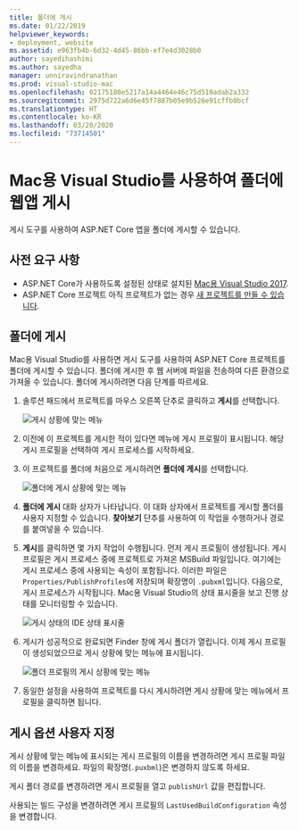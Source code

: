 ```yaml
---
title: 폴더에 게시
ms.date: 01/22/2019
helpviewer_keywords:
- deployment, website
ms.assetid: e963fb4b-6d32-4d45-86bb-ef7e4d3028b0
author: sayedihashimi
ms.author: sayedha
manager: unniravindranathan
ms.prod: visual-studio-mac
ms.openlocfilehash: 02175180e5217a14a4464e46c75d519adab2a332
ms.sourcegitcommit: 2975d722a6d6e45f7887b05e9b526e91cffb0bcf
ms.translationtype: HT
ms.contentlocale: ko-KR
ms.lasthandoff: 03/20/2020
ms.locfileid: "73714501"
---
```

# <a name="publish-a-web-app-to-a-folder-using-visual-studio-for-mac"></a>Mac용 Visual Studio를 사용하여 폴더에 웹앱 게시

게시 도구를 사용하여 ASP.NET Core 앱을 폴더에 게시할 수 있습니다.

## <a name="prerequisites"></a>사전 요구 사항

- ASP.NET Core가 사용하도록 설정된 상태로 설치된 [Mac용 Visual Studio 2017](https://visualstudio.microsoft.com/downloads/?utm_medium=microsoft&utm_source=docs.microsoft.com&utm_campaign=inline+link&utm_content=download+vs4mac2017).
- ASP.NET Core 프로젝트 아직 프로젝트가 없는 경우 [새 프로젝트를 만들 수 있습니다](/visualstudio/mac/create-new-projects?view=vsmac-2017).

## <a name="publish-to-folder"></a>폴더에 게시

Mac용 Visual Studio를 사용하면 게시 도구를 사용하여 ASP.NET Core 프로젝트를 폴더에 게시할 수 있습니다. 폴더에 게시한 후 웹 서버에 파일을 전송하여 다른 환경으로 가져올 수 있습니다. 폴더에 게시하려면 다음 단계를 따르세요.

 1. 솔루션 패드에서 프로젝트를 마우스 오른쪽 단추로 클릭하고 **게시**를 선택합니다.

    ![게시 상황에 맞는 메뉴](media/publish-context-menu.png)

 2. 이전에 이 프로젝트를 게시한 적이 있다면 메뉴에 게시 프로필이 표시됩니다. 해당 게시 프로필을 선택하여 게시 프로세스를 시작하세요.

 3. 이 프로젝트를 폴더에 처음으로 게시하려면 **폴더에 게시**를 선택합니다.

    ![폴더에 게시 상황에 맞는 메뉴](media/publish-to-folder-context-menu.png)

 4. **폴더에 게시** 대화 상자가 나타납니다. 이 대화 상자에서 프로젝트를 게시할 폴더를 사용자 지정할 수 있습니다. **찾아보기** 단추를 사용하여 이 작업을 수행하거나 경로를 붙여넣을 수 있습니다.

 5. **게시**를 클릭하면 몇 가지 작업이 수행됩니다. 먼저 게시 프로필이 생성됩니다. 게시 프로필은 게시 프로세스 중에 프로젝트로 가져온 MSBuild 파일입니다. 여기에는 게시 프로세스 중에 사용되는 속성이 포함됩니다. 이러한 파일은 `Properties/PublishProfiles`에 저장되며 확장명이 `.pubxml`입니다. 다음으로, 게시 프로세스가 시작됩니다. Mac용 Visual Studio의 상태 표시줄을 보고 진행 상태를 모니터링할 수 있습니다.

    ![게시 상태의 IDE 상태 표시줄](media/publish-to-folder-status-bar.png)

 6. 게시가 성공적으로 완료되면 Finder 창에 게시 폴더가 열립니다. 이제 게시 프로필이 생성되었으므로 게시 상황에 맞는 메뉴에 표시됩니다.

    ![폴더 프로필의 게시 상황에 맞는 메뉴](media/publish-context-menu-with-folder-profile.png)

 7. 동일한 설정을 사용하여 프로젝트를 다시 게시하려면 게시 상황에 맞는 메뉴에서 프로필을 클릭하면 됩니다.

## <a name="customize-publish-options"></a>게시 옵션 사용자 지정

게시 상황에 맞는 메뉴에 표시되는 게시 프로필의 이름을 변경하려면 게시 프로필 파일의 이름을 변경하세요. 파일의 확장명(`.puxbml`)은 변경하지 않도록 하세요.

게시 폴더 경로를 변경하려면 게시 프로필을 열고 `publishUrl` 값을 편집합니다.

사용되는 빌드 구성을 변경하려면 게시 프로필의 `LastUsedBuildConfiguration` 속성을 변경합니다.